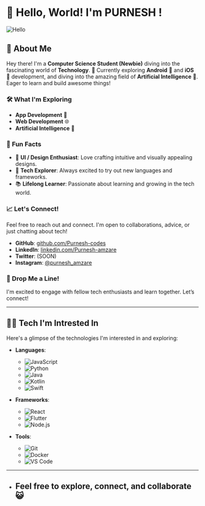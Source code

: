 # 👋 Hello, World! I'm PURNESH !

![Hello](https://media1.giphy.com/media/v1.Y2lkPTc5MGI3NjExYzZqMDB0NmEwc2cycHp0ZzJyZzZyejdvd2Y4bWpmOWRydmE3YnNrNyZlcD12MV9pbnRlcm5hbF9naWZfYnlfaWQmY3Q9Zw/Cmr1OMJ2FN0B2/giphy.webp)

## 🚀 About Me

Hey there! I'm a **Computer Science Student (Newbie)** diving into the fascinating world of **Technology**. 🌟 Currently exploring **Android** 📱 and **iOS** 📲 development, and diving into the amazing field of **Artificial Intelligence** 🤖. Eager to learn and build awesome things!

### 🛠️ What I'm Exploring

- **App Development** 📱
- **Web Development** 🌐
- **Artificial Intelligence** 🧠

### 🌟 Fun Facts

- 🎨 **UI / Design Enthusiast**: Love crafting intuitive and visually appealing designs.
- 🚀 **Tech Explorer**: Always excited to try out new languages and frameworks.
- 📚 **Lifelong Learner**: Passionate about learning and growing in the tech world.

### 📈 Let's Connect!

Feel free to reach out and connect. I'm open to collaborations, advice, or just chatting about tech!

- **GitHub**: [github.com/Purnesh-codes](https://github.com/Purnesh-codes)
- **LinkedIn**: [linkedin.com/Purnesh-amzare](https://www.linkedin.com/in/purnesh-amzare/)
- **Twitter**: (SOON)
- **Instagram**: [@purnesh_amzare](https://www.instagram.com/purnesh_amzare) 

### 💬 Drop Me a Line!

I'm excited to engage with fellow tech enthusiasts and learn together. Let’s connect!

---
## 🧑‍💻 Tech I'm Intrested In

Here's a glimpse of the technologies I'm interested in and exploring:

- **Languages**:
  - ![JavaScript](https://img.shields.io/badge/JavaScript-%F0%9F%92%BB-yellow?style=flat-square&logo=javascript&logoColor=white)
  - ![Python](https://img.shields.io/badge/Python-%F0%9F%92%BB-blue?style=flat-square&logo=python&logoColor=white)
  - ![Java](https://img.shields.io/badge/Java-%F0%9F%92%BB-red?style=flat-square&logo=java&logoColor=white)
  - ![Kotlin](https://img.shields.io/badge/Kotlin-%F0%9F%92%BB-blue?style=flat-square&logo=kotlin&logoColor=white)
  - ![Swift](https://img.shields.io/badge/Swift-%F0%9F%92%BB-orange?style=flat-square&logo=swift&logoColor=white)

- **Frameworks**:
  - ![React](https://img.shields.io/badge/React-%F0%9F%92%BB-blue?style=flat-square&logo=react&logoColor=white)
  - ![Flutter](https://img.shields.io/badge/Flutter-%F0%9F%92%BB-blue?style=flat-square&logo=flutter&logoColor=white)
  - ![Node.js](https://img.shields.io/badge/Node.js-%F0%9F%92%BB-green?style=flat-square&logo=node.js&logoColor=white)

- **Tools**:
  - ![Git](https://img.shields.io/badge/Git-%F0%9F%92%BB-red?style=flat-square&logo=git&logoColor=white)
  - ![Docker](https://img.shields.io/badge/Docker-%F0%9F%92%BB-blue?style=flat-square&logo=docker&logoColor=white)
  - ![VS Code](https://img.shields.io/badge/VS%20Code-%F0%9F%92%BB-blue?style=flat-square&logo=visual-studio-code&logoColor=white)

---
- ## **Feel free to explore, connect, and collaborate** 😺

